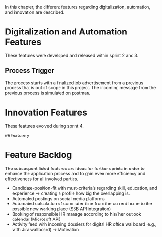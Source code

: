 In this chapter, the different features regarding digitalization, automation, and innovation are described.

# Digitalization and Automation Features
These features were developed and released within sprint 2 and 3.

## Process Trigger
The process starts with a finalized job advertisement from a previous process that is out of scope in this project. The incoming message from the previous process is simulated on postman.

# Innovation Features
These features evolved during sprint 4.

##Feature y

# Feature Backlog
The subsequent listed features are ideas for further sprints in order to enhance the application process and to gain even more efficiency and effectiveness for all involved parties.
* Candidate-position-fit with must-criteria’s regarding skill, education, and experience -> creating a profile how big the overlapping is.
* Automated postings on social media platforms
* Automated calculation of commuter time from the current home to the possible new working place (SBB API integration)
* Booking of responsible HR manage according to his/ her outlook calendar (Microsoft API)
* Activity feed with incoming dossiers for digital HR office wallboard (e.g., with Jira wallboard) -> Motivation
